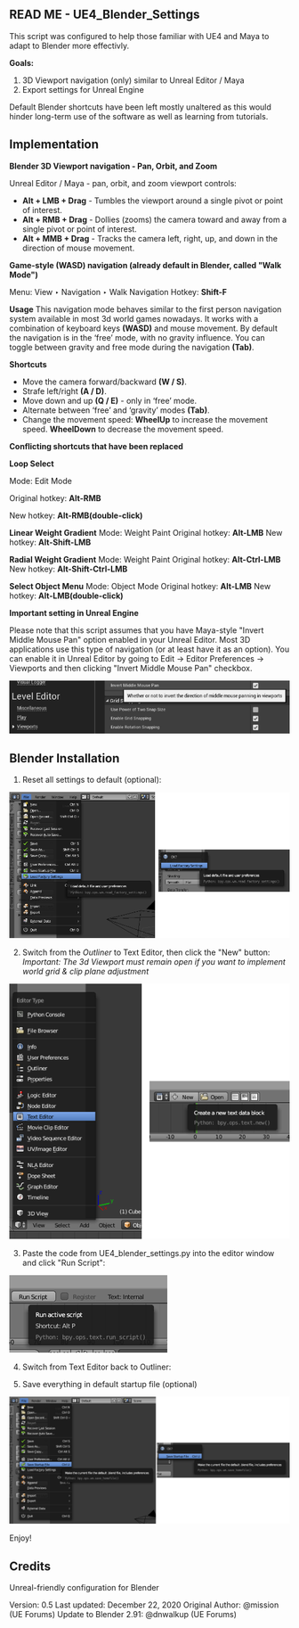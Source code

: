 ## READ ME - UE4_Blender_Settings

This script was configured to help those familiar with UE4 and Maya to adapt to Blender more effectivly.

**Goals:**

1. 3D Viewport navigation (only) similar to Unreal Editor / Maya
2. Export settings for Unreal Engine

Default Blender shortcuts have been left mostly unaltered as this would hinder long-term use of the software as well as learning from tutorials.


## Implementation

**Blender 3D Viewport navigation - Pan, Orbit, and Zoom**

Unreal Editor / Maya - pan, orbit, and zoom viewport controls:
- **Alt + LMB + Drag** - Tumbles the viewport around a single pivot or point of interest.
- **Alt + RMB + Drag** - Dollies (zooms) the camera toward and away from a single pivot or point of interest.
- **Alt + MMB + Drag** - Tracks the camera left, right, up, and down in the direction of mouse movement.


**Game-style (WASD) navigation (already default in Blender, called "Walk Mode")**

Menu: View ‣ Navigation ‣ Walk Navigation
Hotkey: **Shift-F**

**Usage**
This navigation mode behaves similar to the first person navigation system available in most 3d world games nowadays. It works with a combination of keyboard keys **(WASD)** and mouse movement. By default the navigation is in the ‘free’ mode, with no gravity influence. You can toggle between gravity and free mode during the navigation **(Tab)**.

**Shortcuts**
- Move the camera forward/backward **(W / S)**.
- Strafe left/right **(A / D)**.
- Move down and up **(Q / E)** - only in ‘free’ mode.
- Alternate between ‘free’ and ‘gravity’ modes **(Tab)**.
- Change the movement speed: **WheelUp** to increase the movement speed. **WheelDown** to decrease the movement speed.


**Conflicting shortcuts that have been replaced**

**Loop Select**

Mode: Edit Mode

Original hotkey: **Alt-RMB**

New hotkey: **Alt-RMB(double-click)**

**Linear Weight Gradient**
Mode: Weight Paint
Original hotkey: **Alt-LMB**
New hotkey: **Alt-Shift-LMB**

**Radial Weight Gradient**
Mode: Weight Paint
Original hotkey: **Alt-Ctrl-LMB**
New hotkey: **Alt-Shift-Ctrl-LMB**

**Select Object Menu**
Mode: Object Mode
Original hotkey: **Alt-LMB**
New hotkey: **Alt-LMB(double-click)**


**Important setting in Unreal Engine**

Please note that this script assumes that you have Maya-style "Invert Middle Mouse Pan" option enabled in your Unreal Editor.
Most 3D applications use this type of navigation (or at least have it as an option). You can enable it in Unreal Editor by going to Edit -> Editor Preferences -> Viewports and then clicking "Invert Middle Mouse Pan" checkbox.

![UE4 Invert Middle Mouse Pan](/images/ue4_invert_mm_pan.png)


## Blender Installation

1. Reset all settings to default (optional):

![Blender Load Factory Settings](/images/blender_load_factory.png)

2. Switch from the *Outliner* to Text Editor, then click the "New" button:
*Important: The 3d Viewport must remain open if you want to implement world grid & clip plane adjustment*

![Blender Load Text Editor](/images/blender_text_editor.png)

3. Paste the code from UE4_blender_settings.py into the editor window and click "Run Script":

![Blender Run Script](/images/blender_run_script.png)

4. Switch from Text Editor back to Outliner:

5. Save everything in default startup file (optional)

![Blender Save Default Startup](/images/blender_save_default.png)

Enjoy!


## Credits

Unreal-friendly configuration for Blender

Version: 0.5
Last updated: December 22, 2020
Original Author: @mission (UE Forums)
Update to Blender 2.91: @dnwalkup (UE Forums)
